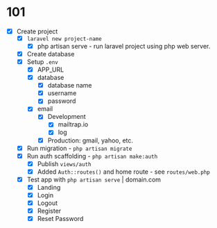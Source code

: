 # 101

- [x] Create project
	- [x] `laravel new project-name`
		- [x] php artisan serve - run laravel project using php web server.
	- [x] Create database
	- [x] Setup `.env` 
		- [x] APP_URL 
		- [x] database
			- [x] database name
			- [x] username
			- [x] password
		- [x] email
			- [x] Development
				- [x] mailtrap.io
				- [x] log
			- [x] Production: gmail, yahoo, etc.
	- [x] Run migration - `php artisan migrate`
	- [x] Run auth scaffolding - `php artisan make:auth`
		- [x] Publish `views/auth`
		- [x] Added `Auth::routes()` and home route - see `routes/web.php`
	- [x] Test app with `php artisan serve` | domain.com
		- [x] Landing 
		- [x] Login
		- [x] Logout
		- [x] Register
		- [x] Reset Password
